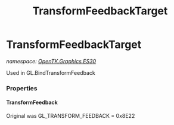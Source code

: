 ﻿---
title: TransformFeedbackTarget
---

# TransformFeedbackTarget
_namespace: [OpenTK.Graphics.ES30](N-OpenTK.Graphics.ES30.html)_

Used in GL.BindTransformFeedback



### Properties

#### TransformFeedback
Original was GL_TRANSFORM_FEEDBACK = 0x8E22

